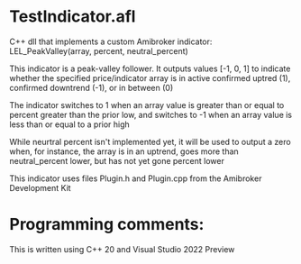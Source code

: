 # TestIndicator.afl
C++ dll that implements a custom Amibroker indicator: LEL_PeakValley(array, percent, neutral_percent)

This indicator is a peak-valley follower. It outputs values [-1, 0, 1] to indicate whether the specified price/indicator array is in active
confirmed uptred (1), confirmed downtrend (-1), or in between (0)

The indicator switches to 1 when an array value is greater than or equal to percent greater than the prior low, and switches to -1 when an
array value is less than or equal to a prior high

While neurtral percent isn't implemented yet, it will be used to output a zero when, for instance, the array is in an uptrend, goes more than
neutral_percent lower, but has not yet gone percent lower

This indicator uses files Plugin.h and Plugin.cpp from the Amibroker Development Kit

# Programming comments:
This is written using C++ 20 and Visual Studio 2022 Preview